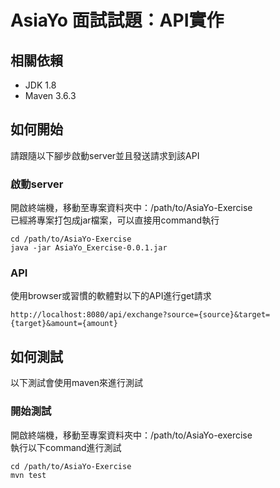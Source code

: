 # AsiaYo 面試試題：API實作

## 相關依賴
* JDK 1.8
* Maven 3.6.3

## 如何開始
請跟隨以下腳步啟動server並且發送請求到該API

### 啟動server
開啟終端機，移動至專案資料夾中：/path/to/AsiaYo-Exercise  
已經將專案打包成jar檔案，可以直接用command執行
```
cd /path/to/AsiaYo-Exercise
java -jar AsiaYo_Exercise-0.0.1.jar
```
### API
使用browser或習慣的軟體對以下的API進行get請求
```
http://localhost:8080/api/exchange?source={source}&target={target}&amount={amount}
```

## 如何測試
以下測試會使用maven來進行測試

### 開始測試
開啟終端機，移動至專案資料夾中：/path/to/AsiaYo-exercise  
執行以下command進行測試
```
cd /path/to/AsiaYo-Exercise
mvn test
```





